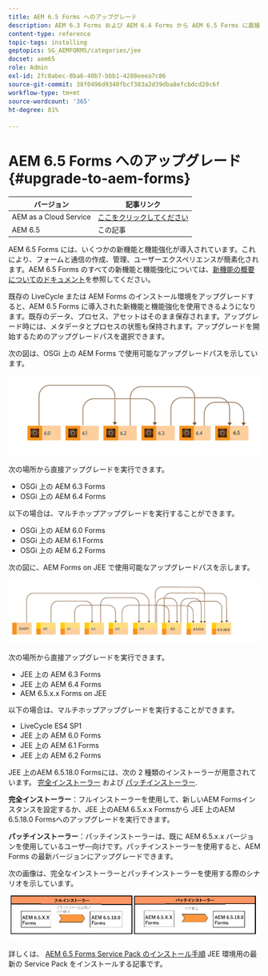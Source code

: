 ```yaml
---
title: AEM 6.5 Forms へのアップグレード
description: AEM 6.3 Forms および AEM 6.4 Forms から AEM 6.5 Forms に直接アップグレードすることができます。
content-type: reference
topic-tags: installing
geptopics: SG_AEMFORMS/categories/jee
docset: aem65
role: Admin
exl-id: 2fc8abec-8ba6-40b7-bbb1-4288eeea7c86
source-git-commit: 38f0496d9340fbcf383a2d39dba8efcbdcd20c6f
workflow-type: tm+mt
source-wordcount: '365'
ht-degree: 81%

---
```


# AEM 6.5 Forms へのアップグレード {#upgrade-to-aem-forms}

| バージョン | 記事リンク |
| -------- | ---------------------------- |
| AEM as a Cloud Service | [ここをクリックしてください](https://experienceleague.adobe.com/docs/experience-manager-cloud-service/content/forms/setup-configure-migrate/migrate-to-forms-as-a-cloud-service.html?lang=ja) |
| AEM 6.5 | この記事 |


AEM 6.5 Forms には、いくつかの新機能と機能強化が導入されています。これにより、フォームと通信の作成、管理、ユーザーエクスペリエンスが簡素化されます。AEM 6.5 Forms のすべての新機能と機能強化については、[新機能の概要についてのドキュメント](../../forms/using/whats-new.md)を参照してください。

既存の LiveCycle または AEM Forms のインストール環境をアップグレードすると、AEM 6.5 Forms に導入された新機能と機能強化を使用できるようになります。既存のデータ、プロセス、アセットはそのまま保存されます。アップグレード時には、メタデータとプロセスの状態も保持されます。アップグレードを開始するためのアップグレードパスを選択できます。

次の図は、OSGi 上の AEM Forms で使用可能なアップグレードパスを示しています。

![OSGi アップグレードフロー](do-not-localize/osgi-upgrade-path.png)

次の場所から直接アップグレードを実行できます。

* OSGi 上の AEM 6.3 Forms
* OSGi 上の AEM 6.4 Forms

以下の場合は、マルチホップアップグレードを実行することができます。

* OSGi 上の AEM 6.0 Forms
* OSGi 上の AEM 6.1 Forms
* OSGi 上の AEM 6.2 Forms

次の図に、AEM Forms on JEE で使用可能なアップグレードパスを示します。

![JEE アップグレード 6.5](do-not-localize/jee-upgrade-6-5.png)


次の場所から直接アップグレードを実行できます。

* JEE 上の AEM 6.3 Forms
* JEE 上の AEM 6.4 Forms
* AEM 6.5.x.x Forms on JEE

以下の場合は、マルチホップアップグレードを実行することができます。

* LiveCycle ES4 SP1
* JEE 上の AEM 6.0 Forms
* JEE 上の AEM 6.1 Forms
* JEE 上の AEM 6.2 Forms

JEE 上のAEM 6.5.18.0 Formsには、次の 2 種類のインストーラーが用意されています。 [完全インストーラー](https://experienceleague.adobe.com/docs/experience-manager-release-information/aem-release-updates/forms-updates/aem-forms-releases.html?lang=ja) および [パッチインストーラー](https://experienceleague.adobe.com/docs/experience-manager-release-information/aem-release-updates/forms-updates/aem-forms-releases.html?lang=ja).

**完全インストーラー**：フルインストーラーを使用して、新しいAEM Formsインスタンスを設定するか、JEE 上のAEM 6.5.x.x Formsから JEE 上のAEM 6.5.18.0 Formsへのアップグレードを実行できます。

**パッチインストーラー**：パッチインストーラーは、既に AEM 6.5.x.x バージョンを使用しているユーザ―向けです。パッチインストーラーを使用すると、AEM Forms の最新バージョンにアップグレードできます。

次の画像は、完全なインストーラーとパッチインストーラーを使用する際のシナリオを示しています。

![完全なインストーラーとパッチインストーラー](/help/forms/using/assets/full-and-patch-installer.png)

詳しくは、 [AEM 6.5 Forms Service Pack のインストール手順](https://experienceleague.adobe.com/docs/experience-manager-65/release-notes/aem-forms-current-service-pack-installation-instructions.html?lang=ja) JEE 環境用の最新の Service Pack をインストールする記事です。

<!--
[Work in Progress]

Migration involves moving only assets (PDF, XDP, images, adaptive forms, correspondence management assets) from one server to another - processes (LCA), settings, configurations, and a few other pieces of metadata are not migrated. Perform the following steps to migrate to AEM 6.3 Forms:

1. Set up a fresh environment of [AEM 6.3 Forms](https://adobe.com/go/learn_aemforms_documentation_63).
1. Move XDP or other compatible assets to the freshly set instance. For detailed instructions, see [Importing and exporting assets to AEM Forms](../../forms/using/import-export-forms-templates.md). [
   ](../../forms/using/import-export-forms-templates.md)
1. Build the required services, if any.

   For example, if you are using AEM Forms on JEE Document Services, changes are required in the code to use document services available in AEM Forms on OSGi.

1. Perform post-installation activities:

    * **Run Migration Utility**

      The migration utility makes the adaptive forms and correspondence management assets of earlier versions compatible with AEM 6.3 forms. You can download the utility from AEM Software Distribution. For step-by-step information to configure and use the migration utility, see [migration utility](../../forms/using/migration-utility.md) documentation.

    * **Reconfigure Adobe Sign**

      If you had Adobe Sign configured in the previous version of AEM Forms, then reconfigure Adobe Sign from AEM Cloud services. For more details, see [Integrate Adobe Sign with AEM Forms](../../forms/using/adobe-sign-integration-adaptive-forms.md).

      Moreover, AEM 6.3 Forms release has introduced many new Adobe Sign features. For step-by-step information to use Adobe Sign, see [Using Adobe Sign in an adaptive form](../../forms/using/working-with-adobe-sign.md).

    * **Reconfigure analytics and reports**

      In AEM 6.3 Forms, traffic variable for source and success event for impression are not available. So, when you upgrade to AEM 6.3 Forms, AEM Forms stops sending data to Adobe Analytics server and analytics reports for adaptive forms are not available. Moreover, AEM 6.3 Forms introduces traffic variable for the version of form analytics and success event for the amount of time spent on a field. So, reconfigure analytics and reports for your AEM Forms environment. For detailed steps, see [Configuring analytics and reports](../../forms/using/configure-analytics-forms-documents.md).

      Methods to calculate average fill time for forms and average read time for have changed. So, when you upgrade to AEM 6.3 forms, older data (data from previous AEM Forms release) for these metrics is available only in Adobe Analytics. It is not visible in AEM Forms analytics reports. For these metrics, AEM Forms analytics reports display data which is captured after performing the upgrade.
      
      -->


